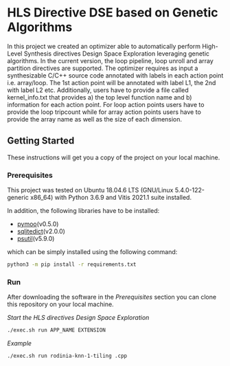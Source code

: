 # HLS Directive DSE based on Genetic Algorithms

In this project we created an optimizer able to automatically perform High-Level Synthesis directives Design Space Exploration leveraging genetic algorithms. In the current version, the loop pipeline, loop unroll and array partition directives are supported. The optimizer requires as input a synthesizable C/C++ source code annotated with labels in each action point i.e. array/loop. The 1st action point will be annotated with label L1, the 2nd with label L2 etc. Additionally, users have to provide a file called kernel_info.txt that provides a) the top level function name and b) information for each action point. For loop action points users have to provide the loop tripcount while for array action points users have to provide the array name as well as the size of each dimension.

## Getting Started

These instructions will get you a copy of the project on your local machine.

### Prerequisites

This project was tested on Ubuntu 18.04.6 LTS (GNU/Linux 5.4.0-122-generic x86_64) with Python 3.6.9 and Vitis 2021.1 suite installed. 

In addition, the following libraries have to be installed:
* [pymoo](https://pypi.org/project/pymoo/)(v0.5.0)
* [sqlitedict](https://pypi.org/project/sqldict/)(v2.0.0)
* [psutil](https://pypi.org/project/psutil/)(v5.9.0)

which can be simply installed using the following command:

```bash
python3 -m pip install -r requirements.txt
```

### Run

After downloading the software in the *Prerequisites* section you can clone this repository on your local machine.

*Start the HLS directives Design Space Exploration*

```bash
./exec.sh run APP_NAME EXTENSION
```

*Example*

```bash
./exec.sh run rodinia-knn-1-tiling .cpp
```